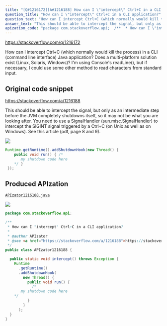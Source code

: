 ```yaml
---
title: "[Q#1216172][A#1216188] How can I \"intercept\" Ctrl+C in a CLI application?"
question_title: "How can I \"intercept\" Ctrl+C in a CLI application?"
question_text: "How can I intercept Ctrl+C (which normally would kill the process) in a CLI (command line interface) Java application? Does a multi-platform solution exist (Linux, Solaris, Windows)? I'm using Console's readLine(), but if necessary, I could use some other method to read characters from standard input."
answer_text: "This should be able to intercept the signal, but only as an intermediate step before the JVM completely shutdowns itself, so it may not be what you are looking after. You need to use a SignalHandler (sun.misc.SignalHandler) to intercept the SIGINT signal triggered by a Ctrl+C (on Unix as well as on Windows). See this article (pdf, page 8 and 9)."
apization_code: "package com.stackoverflow.api;  /**  * How can I \"intercept\" Ctrl+C in a CLI application?  *  * @author APIzator  * @see <a href=\"https://stackoverflow.com/a/1216188\">https://stackoverflow.com/a/1216188</a>  */ public class APIzator1216188 {    public static void intercept() throws Exception {     Runtime       .getRuntime()       .addShutdownHook(         new Thread() {           public void run() {             /*        my shutdown code here     */           }         }       );   } }"
---
```


https://stackoverflow.com/q/1216172

How can I intercept Ctrl+C (which normally would kill the process)
in a CLI (command line interface) Java application?
Does a multi-platform solution exist (Linux, Solaris, Windows)?
I&#x27;m using Console&#x27;s readLine(), but if necessary, I could use some other method
to read characters from standard input.



## Original code snippet

https://stackoverflow.com/a/1216188

This should be able to intercept the signal, but only as an intermediate step before the JVM completely shutdowns itself, so it may not be what you are looking after.
You need to use a SignalHandler (sun.misc.SignalHandler) to intercept the SIGINT signal triggered by a Ctrl+C (on Unix as well as on Windows).
See this article (pdf, page 8 and 9).

<div class="code-logo"><img src="/stackoverflow.png" /></div>

```java
Runtime.getRuntime().addShutdownHook(new Thread() {
    public void run() { /*
       my shutdown code here
    */ }
 });
```

## Produced APIzation

[`APIzator1216188.java`](https://github.com/blind-papers/apization-temp-data/raw/main/search/APIzator1216188.java)

<div class="code-logo"><img src="/apizator.png" /></div>

```java
package com.stackoverflow.api;

/**
 * How can I "intercept" Ctrl+C in a CLI application?
 *
 * @author APIzator
 * @see <a href="https://stackoverflow.com/a/1216188">https://stackoverflow.com/a/1216188</a>
 */
public class APIzator1216188 {

  public static void intercept() throws Exception {
    Runtime
      .getRuntime()
      .addShutdownHook(
        new Thread() {
          public void run() {
            /*
       my shutdown code here
    */
          }
        }
      );
  }
}

```